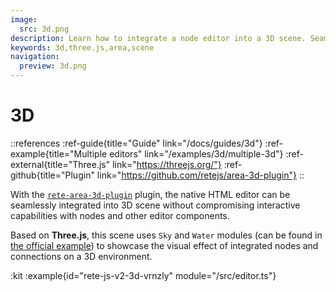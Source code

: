 ```yaml
---
image:
  src: 3d.png
description: Learn how to integrate a node editor into a 3D scene. Seamlessly integrate the native HTML editor into your 3D scene powered by Three.js without compromising interactive capabilities
keywords: 3d,three.js,area,scene
navigation:
  preview: 3d.png
---
```


# 3D

::references
:ref-guide{title="Guide" link="/docs/guides/3d"}
:ref-example{title="Multiple editors" link="/examples/3d/multiple-3d"}
:ref-external{title="Three.js" link="https://threejs.org/"}
:ref-github{title="Plugin" link="https://github.com/retejs/area-3d-plugin"}
::

With the [`rete-area-3d-plugin`](https://github.com/retejs/area-3d-plugin) plugin, the native HTML editor can be seamlessly integrated into 3D scene without compromising interactive capabilities with nodes and other editor components.

Based on **Three.js**, this scene uses `Sky` and `Water` modules (can be found in [the official example](https://threejs.org/examples/webgl_shaders_ocean.html)) to showcase the visual effect of integrated nodes and connections on a 3D environment.

:kit
:example{id="rete-js-v2-3d-vrnzly" module="/src/editor.ts"}

